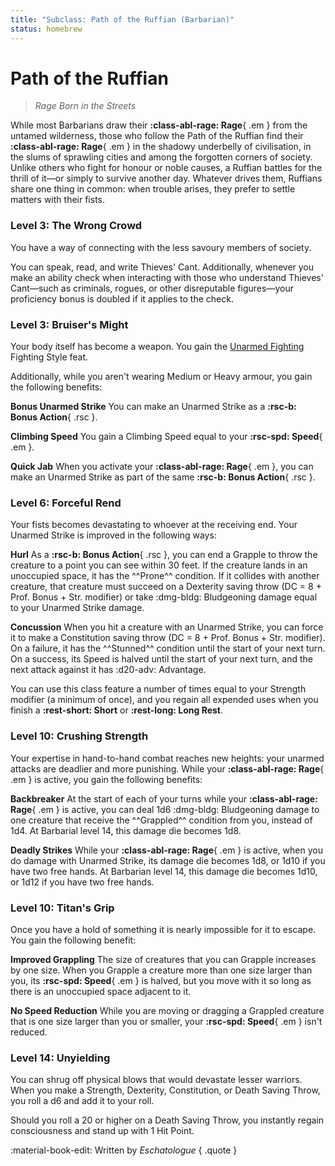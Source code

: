 ```yaml
---
title: "Subclass: Path of the Ruffian (Barbarian)"
status: homebrew
---
```


<p style="display:none">
Rage Born in the Streets
</p>

# Path of the Ruffian

> *Rage Born in the Streets*

While most Barbarians draw their **:class-abl-rage: Rage**{ .em } from the untamed wilderness, those who follow the Path of the Ruffian find their **:class-abl-rage: Rage**{ .em } in the shadowy underbelly of civilisation, in the slums of sprawling cities and among the forgotten corners of society. Unlike others who fight for honour or noble causes, a Ruffian battles for the thrill of it—or simply to survive another day. Whatever drives them, Ruffians share one thing in common: when trouble arises, they prefer to settle matters with their fists.

### Level 3: The Wrong Crowd

You have a way of connecting with the less savoury members of society. 

You can speak, read, and write Thieves' Cant. Additionally, whenever you make an ability check when interacting with those who understand Thieves' Cant—such as criminals, rogues, or other disreputable figures—your proficiency bonus is doubled if it applies to the check.

### Level 3: Bruiser's Might

Your body itself has become a weapon. You gain the [Unarmed Fighting](../../option/feat/feat-fighting-style/phb24.md#unarmed-fighting) Fighting Style feat.

Additionally, while you aren't wearing Medium or Heavy armour, you gain the following benefits:

**Bonus Unarmed Strike**  You can make an Unarmed Strike as a **:rsc-b: Bonus Action**{ .rsc }.

**Climbing Speed**  You gain a Climbing Speed equal to your **:rsc-spd: Speed**{ .em }.

**Quick Jab**  When you activate your **:class-abl-rage: Rage**{ .em }, you can make an Unarmed Strike as part of the same **:rsc-b: Bonus Action**{ .rsc }.

### Level 6: Forceful Rend

Your fists becomes devastating to whoever at the receiving end. Your Unarmed Strike is improved in the following ways:

**Hurl**  As a **:rsc-b: Bonus Action**{ .rsc }, you can end a Grapple to throw the creature to a point you can see within 30 feet. If the creature lands in an unoccupied space, it has the ^^Prone^^ condition. If it collides with another creature, that creature must succeed on a Dexterity saving throw (DC = 8 + Prof. Bonus + Str. modifier) or take :dmg-bldg: Bludgeoning damage equal to your Unarmed Strike damage.

**Concussion**  When you hit a creature with an Unarmed Strike, you can force it to make a Constitution saving throw (DC = 8 + Prof. Bonus + Str. modifier). On a failure, it has the ^^Stunned^^ condition until the start of your next turn. On a success, its Speed is halved until the start of your next turn, and the next attack against it has :d20-adv: Advantage.

You can use this class feature a number of times equal to your Strength modifier (a minimum of once), and you regain all expended uses when you finish a **:rest-short: Short** or **:rest-long: Long Rest**.

### Level 10: Crushing Strength

Your expertise in hand-to-hand combat reaches new heights: your unarmed attacks are deadlier and more punishing. While your **:class-abl-rage: Rage**{ .em } is active, you gain the following benefits:

**Backbreaker**  At the start of each of your turns while your **:class-abl-rage: Rage**{ .em } is active, you can deal 1d6 :dmg-bldg: Bludgeoning damage to one creature that receive the ^^Grappled^^ condition from you, instead of 1d4. At Barbarial level 14, this damage die becomes 1d8.

**Deadly Strikes**  While your **:class-abl-rage: Rage**{ .em } is active, when you do damage with Unarmed Strike, its damage die becomes 1d8, or 1d10 if you have two free hands. At Barbarian level 14, this damage die becomes 1d10, or 1d12 if you have two free hands.

### Level 10: Titan's Grip

Once you have a hold of something it is nearly impossible for it to escape. You gain the following benefit:

**Improved Grappling**  The size of creatures that you can Grapple increases by one size. When you Grapple a creature more than one size larger than you, its **:rsc-spd: Speed**{ .em } is halved, but you move with it so long as there is an unoccupied space adjacent to it.

**No Speed Reduction**  While you are moving or dragging a Grappled creature that is one size larger than you or smaller, your **:rsc-spd: Speed**{ .em } isn't reduced.

### Level 14: Unyielding

You can shrug off physical blows that would devastate lesser warriors. When you make a Strength, Dexterity, Constitution, or Death Saving Throw, you roll a d6 and add it to your roll.

Should you roll a 20 or higher on a Death Saving Throw, you instantly regain consciousness and stand up with 1 Hit Point.

:material-book-edit: Written by *Eschatologue*
{ .quote }
